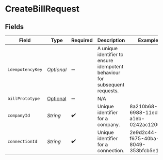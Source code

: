 # CreateBillRequest


## Fields

| Field                                                                       | Type                                                                        | Required                                                                    | Description                                                                 | Example                                                                     |
| --------------------------------------------------------------------------- | --------------------------------------------------------------------------- | --------------------------------------------------------------------------- | --------------------------------------------------------------------------- | --------------------------------------------------------------------------- |
| `idempotencyKey`                                                            | *Optional<String>*                                                          | :heavy_minus_sign:                                                          | A unique identifier to ensure idempotent behaviour for subsequent requests. |                                                                             |
| `billPrototype`                                                             | [Optional<BillPrototype>](../../models/components/BillPrototype.md)         | :heavy_minus_sign:                                                          | N/A                                                                         |                                                                             |
| `companyId`                                                                 | *String*                                                                    | :heavy_check_mark:                                                          | Unique identifier for a company.                                            | 8a210b68-6988-11ed-a1eb-0242ac120002                                        |
| `connectionId`                                                              | *String*                                                                    | :heavy_check_mark:                                                          | Unique identifier for a connection.                                         | 2e9d2c44-f675-40ba-8049-353bfcb5e171                                        |